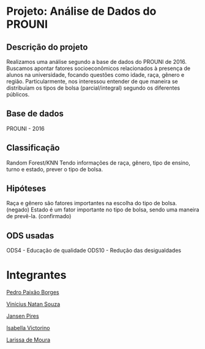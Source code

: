 # Projeto: Análise de Dados do PROUNI

## Descrição do projeto
Realizamos uma análise segundo a base de dados do PROUNI de 2016. Buscamos apontar fatores socioeconômicos relacionados à presença de alunos na universidade, focando questões como idade, raça, gênero e região. Particularmente, nos interessou entender de que maneira se distribuíam os tipos de bolsa (parcial/integral) segundo os diferentes públicos.

## Base de dados
PROUNI - 2016

## Classificação
Random Forest/KNN
Tendo informações de raça, gênero, tipo de ensino, turno e estado, prever o tipo de bolsa.

## Hipóteses
Raça e gênero são fatores importantes na escolha do tipo de bolsa. (negado)
Estado é um fator importante no tipo de bolsa, sendo uma maneira de prevê-la. (confirmado)

## ODS usadas
ODS4 - Educação de qualidade
ODS10 - Redução das desigualdades

# Integrantes

[Pedro Paixão Borges](https://github.com/pedropaixaob)

[Vinícius Natan Souza](https://github.com/viniciusnatanss)

[Jansen Pires](https://github.com/JansenInline)

[Isabella Victorino](https://github.com/victorinobella)

[Larissa de Moura](https://github.com/larissa-de-moura)

